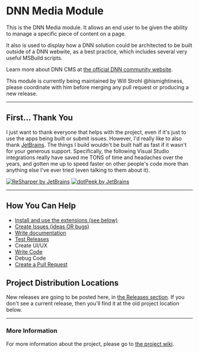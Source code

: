 # DNN Media Module

This is the DNN Media module. It allows an end user to be given the ability to manage a specific piece of content on a page. 

It also is used to display how a DNN solution could be architected to be built outside of a DNN webwite, as a best practice, 
which includes several very useful MSBuild scripts.

Learn more about DNN CMS at [the official DNN community website](https://dncommunity.org).  

This module is currently being maintained by Will Strohl @hismightiness, please coordinate with him before merging any pull request or producing a new release.  

---

## First... Thank You

I just want to thank everyone that helps with the project, even if it's just to use the apps being 
built or submit issues.  However, I'd really like to also thank [JetBrains](https://www.jetbrains.com/). 
The things I build wouldn't be built half as fast if it wasn't for your generous support.  Specifically, 
the following Visual Studio integrations really have saved me TONS of time and headaches over the 
years, and gotten me up to speed faster on other people's code more than anything else I've ever 
tried (even talking to them about it).

[![ReSharper by JetBrains](https://github.com/hismightiness/dnnextensions/blob/master/Assets/images/icon_ReSharper.png)](https://www.jetbrains.com/resharper/)
[![dotPeek by JetBrains](https://github.com/hismightiness/dnnextensions/blob/master/Assets/images/icon_dotPeek.png)](https://www.jetbrains.com/decompiler/)

---

## How You Can Help

* [Install and use the extensions (see below)](https://github.com/DNNCommunity/DNN.Media/wiki/Install-and-Use-the-Extensions)
* [Create Issues (ideas OR bugs)](https://github.com/DNNCommunity/DNN.Media/wiki/Create-Issues-or-Ideas)
* [Write documentation](https://github.com/DNNCommunity/DNN.Media/wiki/Write-Documentation)
* [Test Releases](https://github.com/DNNCommunity/DNN.Media/wiki/Test-Releases)
* Create UI/UX
* [Write Code](https://github.com/DNNCommunity/DNN.Media/wiki/Write-Code)
* Debug Code
* [Create a Pull Request](https://github.com/DNNCommunity/DNN.Media/wiki/Create-a-Pull-Request)

## Project Distribution Locations

New releases are going to be posted here, in [the Releases section](https://github.com/dnncommunity/dnn.media/releases). If 
you don't see a current release, then you'll find it at the old project location below.

---

### More Information

For more information about the project, please go to [the project wiki](https://github.com/hismightiness/dnnextensions/wiki).
